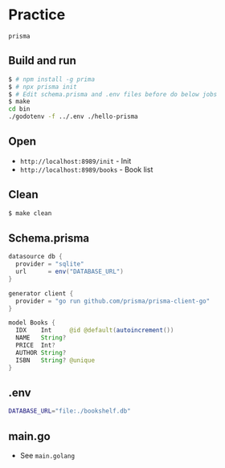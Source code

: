 # Practice
```
prisma
```

## Build and run
```sh
$ # npm install -g prima
$ # npx prisma init
$ # Edit schema.prisma and .env files before do below jobs
$ make
cd bin
./godotenv -f ../.env ./hello-prisma
```


## Open
* `http://localhost:8989/init` - Init
* `http://localhost:8989/books` - Book list


## Clean
```sh
$ make clean
```

## Schema.prisma

```java
datasource db {
  provider = "sqlite"
  url      = env("DATABASE_URL")
}

generator client {
  provider = "go run github.com/prisma/prisma-client-go"
}

model Books {
  IDX    Int     @id @default(autoincrement())
  NAME   String?
  PRICE  Int?
  AUTHOR String?
  ISBN   String? @unique
}
```


## .env

```sh
DATABASE_URL="file:./bookshelf.db"
```


## main.go

* See `main.golang`
